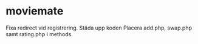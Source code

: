 # moviemate
Fixa redirect vid registrering. 
Städa upp koden
Placera add.php, swap.php samt rating.php i methods. 
